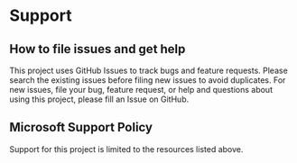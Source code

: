 # Support

## How to file issues and get help  

This project uses GitHub Issues to track bugs and feature requests.
Please search the existing issues before filing new issues to avoid duplicates.
For new issues, file your bug, feature request, or help and questions about using this project,
please fill an Issue on GitHub.

## Microsoft Support Policy

Support for this project is limited to the resources listed above.
